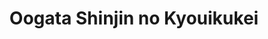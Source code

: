 --- 
title: "Oogata Shinjin no Kyouikukei"
publishdate: "2018-12-18T16:48:46+02:00"
src: "https://365manga.net/manga/oogata-shinjin-no-kyouikukei"
image: "https://data.365manga.net/images/thumbnails/32783-oogata-shinjin-no-kyouikukei.jpg"
description: " Muromiya is a short salaryman who gets teased a lot because of his height and gets assigned to train new employee Sera, who’s super tall. It’s pretty obvious that Sera thinks Muromiya is super cute, and one day after a drinking party they kiss..."
---